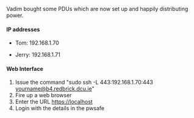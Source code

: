 Vadim bought some PDUs which are now set up and happily distributing power.

#### IP addresses


*  Tom: 192.168.1.70

*  Jerry: 192.168.1.71

#### Web Interface

 1.  Issue the command "sudo ssh -L 443:192.168.1.70:443 yourname@b4.redbrick.dcu.ie"
 2.  Fire up a web browser
 3.  Enter the URL [https://localhost](https///localhost)
 4.  Login with the details in the pwsafe
